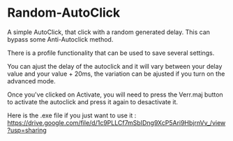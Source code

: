 # Random-AutoClick
A simple AutoClick, that click with a random generated delay. This can bypass some Anti-Autoclick method.

There is a profile functionality that can be used to save several settings.

You can ajust the delay of the autoclick and it will vary between your delay value and your value + 20ms, the variation can be ajusted if you turn on the advanced mode.

Once you've clicked on Activate, you will need to press the Verr.maj button to activate the autoclick and press it again to desactivate it.

Here is the .exe file if you just want to use it :
https://drive.google.com/file/d/1c9PLLCf7mSbIDng9XcP5Ari9HbjrnVv_/view?usp=sharing


